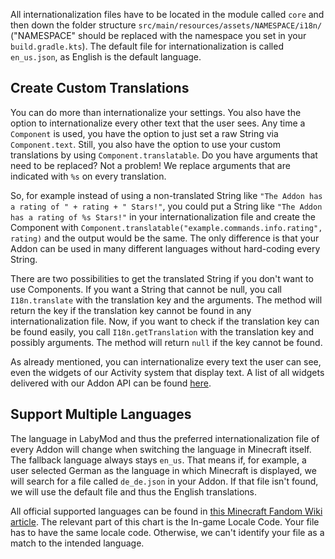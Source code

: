 All internationalization files have to be located in the module called `core` and then down the folder structure `src/main/resources/assets/NAMESPACE/i18n/` ("NAMESPACE" should be replaced with the namespace you set in your `build.gradle.kts`). The default file for internationalization is called `en_us.json`, as English is the default language. 

## Create Custom Translations

You can do more than internationalize your settings. You also have the option to internationalize every other text that the user sees. Any time a `Component` is used, you have the option to just set a raw String via `Component.text`. Still, you also have the option to use your custom translations by using `Component.translatable`. Do you have arguments that need to be replaced? Not a problem! We replace arguments that are indicated with `%s` on every translation. 

So, for example instead of using a non-translated String like `"The Addon has a rating of " + rating + " Stars!"`, you could put a String like `"The Addon has a rating of %s Stars!"` in your internationalization file and create the Component with `Component.translatable("example.commands.info.rating", rating)` and the output would be the same. The only difference is that your Addon can be used in many different languages without hard-coding every String.

There are two possibilities to get the translated String if you don't want to use Components.
If you want a String that cannot be null, you call `I18n.translate` with the translation key and the arguments. 
The method will return the key if the translation key cannot be found in any internationalization file.
Now, if you want to check if the translation key can be found easily, you call `I18n.getTranslation` with the translation key and possibly arguments. 
The method will return `null` if the key cannot be found.

As already mentioned, you can internationalize every text the user can see, even the widgets of our Activity system that display text. A list of all widgets delivered with our Addon API can be found <a href="/pages/addon/activities/widgets/#all-widgets">here</a>. 

## Support Multiple Languages

The language in LabyMod and thus the preferred internationalization file of every Addon will change when switching the language in Minecraft itself. The fallback language always stays `en_us`. That means if, for example, a user selected German as the language in which Minecraft is displayed, we will search for a file called `de_de.json` in your Addon. If that file isn't found, we will use the default file and thus the English translations.

All official supported languages can be found in 
<a href="https://minecraft.wiki/w/Language#Languages" target="_blank">this Minecraft Fandom Wiki article</a>.
The relevant part of this chart is the In-game Locale Code. Your file has to have the same locale code. Otherwise, we can't identify your file as a match to the intended language.
